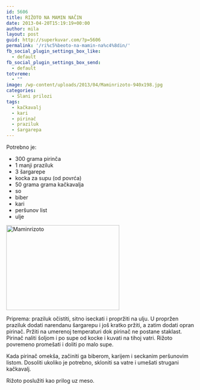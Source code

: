 ```yaml
---
id: 5606
title: RIŽOTO NA MAMIN NAČIN
date: 2013-04-20T15:19:19+00:00
author: mila
layout: post
guid: http://superkuvar.com/?p=5606
permalink: '/ri%c5%beoto-na-mamin-na%c4%8din/'
fb_social_plugin_settings_box_like:
  - default
fb_social_plugin_settings_box_send:
  - default
totvreme:
  - ""
image: /wp-content/uploads/2013/04/Maminrizoto-940x198.jpg
categories:
  - Slani prilozi
tags:
  - kačkavalj
  - kari
  - pirinač
  - praziluk
  - šargarepa
---
```

Potrebno je:

  * 300 grama pirinča
  * 1 manji praziluk
  * 3 šargarepe
  * kocka za supu (od povrća)
  * 50 grama grama kačkavalja
  * so
  * biber
  * kari
  * peršunov list
  * ulje

<img class="alignnone size-medium wp-image-5607" src="//superkuvar.com/wp-content/uploads/2013/04/Maminrizoto-300x225.jpg" alt="Maminrizoto" width="300" height="225" /> 

Priprema: praziluk očistiti, sitno iseckati i propržiti na ulju. U propržen praziluk dodati narendanu šargarepu i još kratko pržiti, a zatim dodati opran pirinač. Pržiti na umerenoj temperaturi dok pirinač ne postane staklast. Pirinač naliti šoljom i po supe od kocke i kuvati na tihoj vatri. Rižoto povremeno promešati i doliti po malo supe.

Kada pirinač omekša, začiniti ga biberom, karijem i seckanim peršunovim listom. Dosoliti ukoliko je potrebno, skloniti sa vatre i umešati strugani kačkavalj.

Rižoto poslužiti kao prilog uz meso.